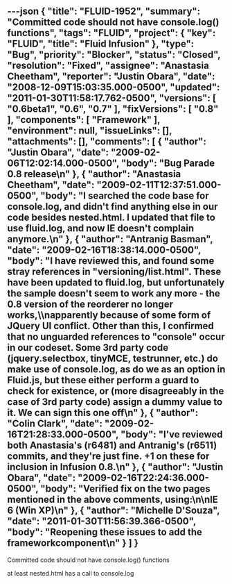 ---json
{
  "title": "FLUID-1952",
  "summary": "Committed code should not have console.log() functions",
  "tags": "FLUID",
  "project": {
    "key": "FLUID",
    "title": "Fluid Infusion"
  },
  "type": "Bug",
  "priority": "Blocker",
  "status": "Closed",
  "resolution": "Fixed",
  "assignee": "Anastasia Cheetham",
  "reporter": "Justin Obara",
  "date": "2008-12-09T15:03:35.000-0500",
  "updated": "2011-01-30T11:58:17.762-0500",
  "versions": [
    "0.6beta1",
    "0.6",
    "0.7"
  ],
  "fixVersions": [
    "0.8"
  ],
  "components": [
    "Framework"
  ],
  "environment": null,
  "issueLinks": [],
  "attachments": [],
  "comments": [
    {
      "author": "Justin Obara",
      "date": "2009-02-06T12:02:14.000-0500",
      "body": "Bug Parade  0.8 release\n"
    },
    {
      "author": "Anastasia Cheetham",
      "date": "2009-02-11T12:37:51.000-0500",
      "body": "I searched the code base for console.log, and didn't find anything else in our code besides nested.html. I updated that file to use fluid.log, and now IE doesn't complain anymore.\n"
    },
    {
      "author": "Antranig Basman",
      "date": "2009-02-16T18:38:14.000-0500",
      "body": "I have reviewed this, and found some stray references in \"versioning/list.html\". These have been updated to fluid.log, but unfortunately the sample doesn't seem to work any more - the 0.8 version of the reorderer no longer works,\\\napparently because of some form of JQuery UI conflict. Other than this, I confirmed that no unguarded references to \"console\" occur in our codeset. Some 3rd party code (jquery.selectbox, tinyMCE, testrunner, etc.) do make use of console.log, as do we as an option in Fluid.js, but these either perform a guard to check for existence, or (more disagreeably in the case of 3rd party code) assign a dummy value to it. We can sign this one off\n"
    },
    {
      "author": "Colin Clark",
      "date": "2009-02-16T21:28:33.000-0500",
      "body": "I've reviewed both Anastasia's (r6481) and Antranig's (r6511) commits, and they're just fine. +1 on these for inclusion in Infusion 0.8.\n"
    },
    {
      "author": "Justin Obara",
      "date": "2009-02-16T22:24:36.000-0500",
      "body": "Verified fix on the two pages mentioned in the above comments, using:\n\nIE 6 (Win XP)\n"
    },
    {
      "author": "Michelle D'Souza",
      "date": "2011-01-30T11:56:39.366-0500",
      "body": "Reopening these issues to add the frameworkcomponent\n"
    }
  ]
}
---
Committed code should not have console.log() functions

at least nested.html has a call to console.log

        